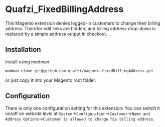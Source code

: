 # Quafzi_FixedBillingAddress

This Magento extension denies logged-in customers to change their billing address.
Therefor edit links are hidden, and billing address drop-down is replaced by a simple address output in checkout.

## Installation

Install using modman

    modman clone git@github.com:quafzi/magento-fixedBillingAddress.git

or just copy it into your Magento root folder.

## Configuration

There is only one configuration setting for this extension: You can switch it on/off on website level at
`System`→`Configuration`→`Customer`→`Name and Address Options`→`Customer is allowed to change his billing address`.

